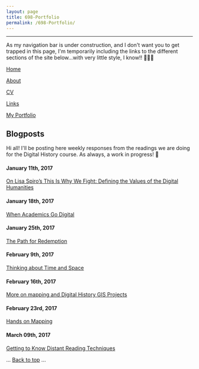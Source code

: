 ```yaml
---
layout: page
title: 698-Portfolio
permalink: /698-Portfolio/
---
```


---

As my navigation bar is under construction, and I don't want you to get trapped in this page, I'm temporarily including the links to the different sections of the site below...with very little style, I know!! 🙈🙉🙊

[Home](/home/)

[About](/about/)

[CV](/cv/)

[Links](/links/)

[My Portfolio](/My-Portfolio)

## Blogposts


Hi all! I'll be posting here weekly responses from the readings we are doing for the Digital History course. As always, a work in progress! 🚴


#### January 11th, 2017

<a href="/blogposts/Spiro-Post1.html" target="_blank"> On Lisa Spiro’s This Is Why We Fight: Defining the Values of the Digital Humanities</a>

#### January 18th, 2017

<a href="/blogposts/Digital-Identities-Post.html" target="_blank">When Academics Go Digital</a>

#### January 25th, 2017

<a href="/blogposts/The-Path-Post.html" target="_blank">The Path for Redemption</a>

#### February 9th, 2017

<a href="/blogposts/GIS-Post.html" target="_blank">Thinking about Time and Space</a>

#### February 16th, 2017

<a href="/blogposts/DH-GSI-Projects.html" target="_blank">More on mapping and Digital History GIS Projects</a>

#### February 23rd, 2017

<a href="/blogposts/Mapping.html" target="_blank">Hands on Mapping</a>

#### March 09th, 2017

<a href="/blogposts/Text-Mining.html" target="_blank">Getting to Know Distant Reading Techniques</a>


<body id="top">
  ...
  <a href="#top">Back to top</a>
  ...
</body>
